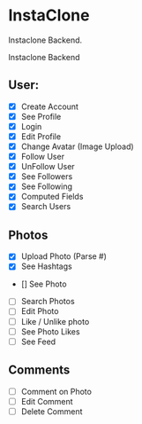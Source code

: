 # InstaClone

Instaclone Backend.

Instaclone Backend

## User:

- [x] Create Account
- [x] See Profile
- [x] Login
- [x] Edit Profile
- [x] Change Avatar (Image Upload)
- [x] Follow User
- [x] UnFollow User
- [x] See Followers
- [x] See Following
- [x] Computed Fields
- [x] Search Users

## Photos

- [x] Upload Photo (Parse #)
- [x] See Hashtags
- [] See Photo
- [ ] Search Photos
- [ ] Edit Photo
- [ ] Like / Unlike photo
- [ ] See Photo Likes
- [ ] See Feed

## Comments

- [ ] Comment on Photo
- [ ] Edit Comment
- [ ] Delete Comment
